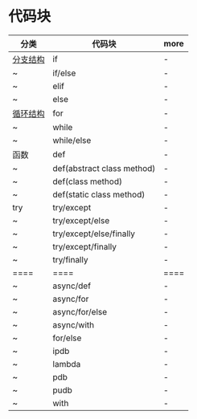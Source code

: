 # 代码块

| 分类                                                                                                                     | 代码块                     | more |
| ------------------------------------------------------------------------------------------------------------------------ | -------------------------- | ---- |
| [分支结构](https://github.com/jackfrued/Python-100-Days/blob/master/Day01-15/03.分支结构.md)                             | if                         | -    |
| ~                                                                                                                        | if/else                    | -    |
| ~                                                                                                                        | elif                       | -    |
| ~                                                                                                                        | else                       | -    |
| [循环结构](https://github.com/jackfrued/Python-100-Days/blob/master/Day01-15/04.%E5%BE%AA%E7%8E%AF%E7%BB%93%E6%9E%84.md) | for                        | -    |
| ~                                                                                                                        | while                      | -    |
| ~                                                                                                                        | while/else                 | -    |
| 函数                                                                                                                     | def                        | -    |
| ~                                                                                                                        | def(abstract class method) | -    |
| ~                                                                                                                        | def(class method)          | -    |
| ~                                                                                                                        | def(static class method)   | -    |
| try                                                                                                                      | try/except                 | -    |
| ~                                                                                                                        | try/except/else            | -    |
| ~                                                                                                                        | try/except/else/finally    | -    |
| ~                                                                                                                        | try/except/finally         | -    |
| ~                                                                                                                        | try/finally                | -    |
| ====                                                                                                                     | ====                       | ==== |
| ~                                                                                                                        | async/def                  | -    |
| ~                                                                                                                        | async/for                  | -    |
| ~                                                                                                                        | async/for/else             | -    |
| ~                                                                                                                        | async/with                 | -    |
| ~                                                                                                                        | for/else                   | -    |
| ~                                                                                                                        | ipdb                       | -    |
| ~                                                                                                                        | lambda                     | -    |
| ~                                                                                                                        | pdb                        | -    |
| ~                                                                                                                        | pudb                       | -    |
| ~                                                                                                                        | with                       | -    |
